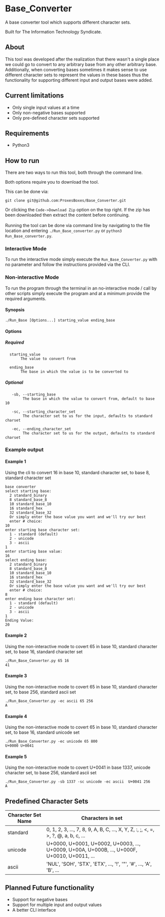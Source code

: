 # Base_Converter

A base converter tool which supports different character sets.
 
Built for The Information Technology Syndicate.

## About
This tool was developed after the realization that there wasn't a single place we could go to convert to any arbitrary 
base from any other arbitrary base. Additionally, when converting bases sometimes it makes sense to use different 
character sets to represent the values in these bases thus the functionality for supporting different input and output 
bases were added.

## Current limitations
* Only single input values at a time
* Only non-negative bases supported
* Only pre-defined character sets supported

## Requirements
* Python3

## How to run
There are two ways to run this tool, both through the command line.<br>

Both options require you to download the tool.<br>

This can be done via:
```
git clone git@github.com:ProxesBoxes/Base_Converter.git
```
Or clicking the `Code->Download Zip` option on the top right. If the zip has been downloaded then extract the content 
before continuing.
<br><br>
Running the tool can be done via command line by navigating to the file location and entering `./Run_Base_converter.py` 
or `python3 Run_Base_converter.py`.

### Interactive Mode
To run the interactive mode simply execute the `Run_Base_Converter.py` with no parameter and follow the instructions 
provided via the CLI.

### Non-interactive Mode
To run the program through the terminal in an no-interactive mode / call by other scripts simply execute the program 
and at a minimum provide the required arguments.
#### Synopsis
`./Run_Base [Options...] starting_value ending_base`

#### Options
##### Required
 ```
   starting_value
        The value to convert from

   ending_base
        The base in which the value is to be converted to
```
##### Optional
```
   -sb, --starting_base
        The base in which the value to convert from, default to base 10

   -sc, --starting_character_set
        The character set to us for the input, defaults to standard charset

   -ec, --ending_character_set 
        The character set to us for the output, defaults to standard charset
```
### Example output
#### Example 1
Using the cli to convert 16 in base 10, standard character set, to base 8, standard character set
```
base converter
select starting base:
  2 standard_binary
  8 standard_base_8
  10 standard_base_10
  16 standard_hex
  32 standard_base_32
  Or simply enter the base value you want and we'll try our best
  enter # choice:
10
enter starting base character set:
  1 - standard (default)
  2 - unicode
  3 - ascii
1
enter starting base value: 
16
select ending base:
  2 standard_binary
  8 standard_base_8
  10 standard_base_10
  16 standard_hex
  32 standard_base_32
  Or simply enter the base value you want and we'll try our best
  enter # choice:
8 
enter ending base character set: 
  1 - standard (default)
  2 - unicode
  3 - ascii
1
Ending Value: 
20
```

#### Example 2
Using the non-interactive mode to covert 65 in base 10, standard character set, to base 16, standard character set
```
./Run_Base_Converter.py 65 16
41
```

#### Example 3
Using the non-interactive mode to covert 65 in base 10, standard character set, to base 256, standard ascii set
```
./Run_Base_Converter.py -ec ascii 65 256
A
```

#### Example 4
Using the non-interactive mode to covert 65 in base 10, standard character set, to base 16, standard unicode set
```
./Run_Base_Converter.py -ec unicode 65 800
U+0000 U+0041
```

#### Example 5
Using the non-interactive mode to covert U+0041 in base 1337, unicode character set, to base 256, standard ascii set
```
./Run_Base_Converter.py -sb 1337 -sc unicode -ec ascii  U+0041 256
A
```

## Predefined Character Sets
| Character Set Name  | Characters in set |
| ------------- | ------------- |
| standard  | 0, 1, 2, 3, ..., 7, 8, 9, A, B, C, ..., X, Y, Z, :, ;, <, =, >, ?, @, a, b, c, ...  |
| unicode | U+0000, U+0001, U+0002, U+0003, ..., U+0009, U+00A, U+000B, ..., U+000F, U+0010, U+0011, ...  |
| ascii  | 'NUL', 'SOH', 'STX', 'ETX', ..., '!', '"', '#', ..., 'A', 'B', ... |

## Planned Future functionality
* Support for negative bases
* Support for multiple input and output values
* A better CLI interface
